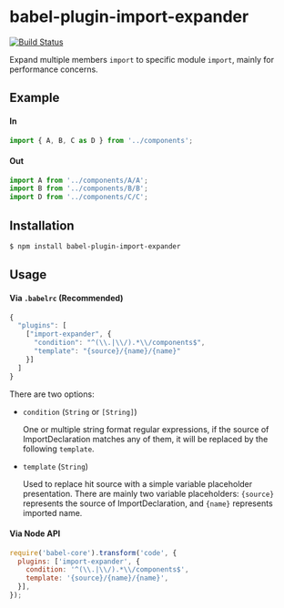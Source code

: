 # babel-plugin-import-expander

[![Build Status](https://travis-ci.org/springuper/babel-plugin-import-expander.svg?branch=master)](https://travis-ci.org/springuper/babel-plugin-import-expander)

Expand multiple members `import` to specific module `import`, mainly for performance concerns.

## Example

#### In

```js
import { A, B, C as D } from '../components';
```

#### Out

```js
import A from '../components/A/A';
import B from '../components/B/B';
import D from '../components/C/C';
```

## Installation

```bash
$ npm install babel-plugin-import-expander
```

## Usage

#### Via `.babelrc` (Recommended)

```js
{
  "plugins": [
    ["import-expander", {
      "condition": "^(\\.|\\/).*\\/components$",
      "template": "{source}/{name}/{name}"
    }]
  ]
}
```

There are two options:

- `condition` (`String` or `[String]`)

  One or multiple string format regular expressions, if the source of ImportDeclaration matches any of them, it will be replaced by the following `template`. 
- `template` (`String`)

  Used to replace hit source with a simple variable placeholder presentation. There are mainly two variable placeholders: `{source}` represents the source of ImportDeclaration, and `{name}` represents imported name.

#### Via Node API

```js
require('babel-core').transform('code', {
  plugins: ['import-expander', {
    condition: '^(\\.|\\/).*\\/components$',
    template: '{source}/{name}/{name}',
  }],
});
